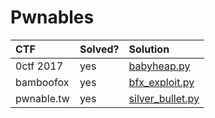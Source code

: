 # Pwnables

| CTF         | Solved? | Solution                               |
|:------------|:--------|:---------------------------------------|
| 0ctf 2017   |  yes    | [babyheap.py](files/babyheap/babyheap.py)    |
| bamboofox   | yes     | [bfx_exploit.py](files/bamboofox1/bfx_exploit.py)      |
| pwnable.tw  | yes     | [silver_bullet.py](files/pwnable.tw/silver_bullet/silver_bullet.py)  | 

